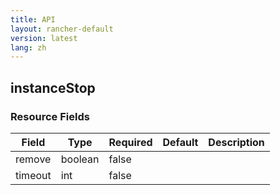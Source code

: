 ```yaml
---
title: API
layout: rancher-default
version: latest
lang: zh
---
```


## instanceStop





### Resource Fields

Field | Type | Required | Default | Description
---|---|---|---|---
remove | boolean | false |  | 
timeout | int | false |  | 

